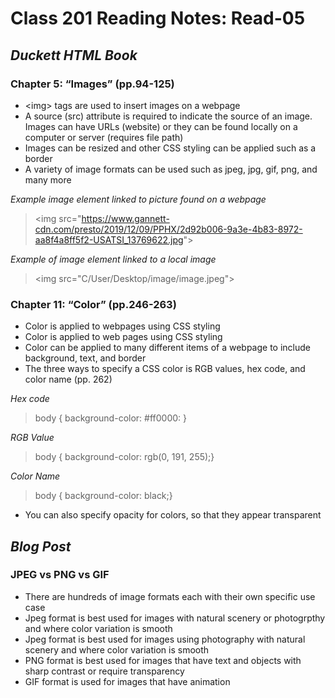# Class 201 Reading Notes: Read-05

 
## ***Duckett HTML Book***

 
### Chapter 5: “Images” (pp.94-125)

 
- &lt;img&gt; tags are used to insert images on a webpage
- A source (src) attribute is required to indicate the source of an image. Images can have URLs (website) or they can be found locally on a computer or server (requires file path)
- Images can be resized and other CSS styling can be applied such as a border
- A variety of image formats can be used such as jpeg, jpg, gif, png, and many more

 
*Example image element linked to picture found on a webpage*
> &lt;img src="https://www.gannett-cdn.com/presto/2019/12/09/PPHX/2d92b006-9a3e-4b83-8972-aa8f4a8ff5f2-USATSI_13769622.jpg"&gt;
 
*Example of image element linked to a local image*
> &lt;img src="C/User/Desktop/image/image.jpeg"&gt;
 
### Chapter 11: “Color” (pp.246-263)
- Color is applied to webpages using CSS styling
- Color is applied to web pages using CSS styling
- Color can be applied to many different items of a webpage to include background, text, and border
- The three ways to specify a CSS color is RGB values, hex code, and color name (pp. 262)

 
*Hex code*
> body { background-color: #ff0000: }
 
*RGB Value*
> body { background-color: rgb(0, 191, 255);}
 
*Color Name*
> body { background-color: black;}
 
- You can also specify opacity for colors, so that they appear transparent

 
## *Blog Post*

 
### JPEG vs PNG vs GIF

 
- There are hundreds of image formats each with their own specific use case
- Jpeg format is best used for images with natural scenery or photogrpthy and where color variation is smooth
- Jpeg format is best used for images using photography with natural scenery and where color variation is smooth
- PNG format is best used for images that have text and objects with sharp contrast or require transparency
- GIF format is used for images that have animation

